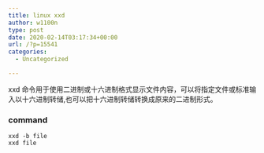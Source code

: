 ```yaml
---
title: linux xxd
author: w1100n
type: post
date: 2020-02-14T03:17:34+00:00
url: /?p=15541
categories:
  - Uncategorized

---
```

xxd 命令用于使用二进制或十六进制格式显示文件内容，可以将指定文件或标准输入以十六进制转储,也可以把十六进制转储转换成原来的二进制形式。

### command
    xxd -b file
    xxd file